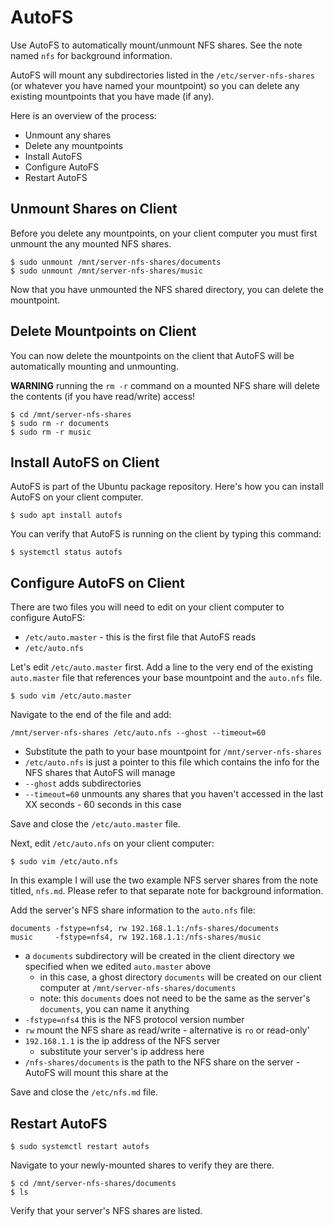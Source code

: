# AutoFS

Use AutoFS to automatically mount/unmount NFS shares. See the note named `nfs` for background information.

AutoFS will mount any subdirectories listed in the `/etc/server-nfs-shares` (or whatever you have named your mountpoint) so you can delete any existing mountpoints that you have made (if any).

Here is an overview of the process:

* Unmount any shares
* Delete any mountpoints
* Install AutoFS
* Configure AutoFS
* Restart AutoFS

## Unmount Shares on Client

Before you delete any mountpoints, on your client computer you must first unmount the any mounted NFS shares.

    $ sudo unmount /mnt/server-nfs-shares/documents
    $ sudo unmount /mnt/server-nfs-shares/music

Now that you have unmounted the NFS shared directory, you can delete the mountpoint.

## Delete Mountpoints on Client

You can now delete the mountpoints on the client that AutoFS will be automatically mounting and unmounting.

**WARNING** running the `rm -r` command on a mounted NFS share will delete the contents (if you have read/write) access!

    $ cd /mnt/server-nfs-shares
    $ sudo rm -r documents
    $ sudo rm -r music
    
## Install AutoFS on Client

AutoFS is part of the Ubuntu package repository. Here's how you can install AutoFS on your client computer.

    $ sudo apt install autofs
    
You can verify that AutoFS is running on the client by typing this command:

    $ systemctl status autofs
    
## Configure AutoFS on Client

There are two files you will need to edit on your client computer to configure AutoFS:

* `/etc/auto.master` - this is the first file that AutoFS reads 
* `/etc/auto.nfs` 

Let's edit `/etc/auto.master` first. Add a line to the very end of the existing `auto.master` file that references your base mountpoint and the `auto.nfs` file.

    $ sudo vim /etc/auto.master
    
Navigate to the end of the file and add:

    /mnt/server-nfs-shares /etc/auto.nfs --ghost --timeout=60
    
* Substitute the path to your base mountpoint for `/mnt/server-nfs-shares`
* `/etc/auto.nfs` is just a pointer to this file which contains the info for the NFS shares that AutoFS will manage
* `--ghost` adds subdirectories
* `--timeout=60` unmounts any shares that you haven't accessed in the last XX seconds - 60 seconds in this case

Save and close the `/etc/auto.master` file.

Next, edit `/etc/auto.nfs` on your client computer:

    $ sudo vim /etc/auto.nfs
    
In this example I will use the two example NFS server shares from the note titled, `nfs.md`. Please refer to that separate note for background information.

Add the server's NFS share information to the `auto.nfs` file:

    documents -fstype=nfs4, rw 192.168.1.1:/nfs-shares/documents
    music     -fstype=nfs4, rw 192.168.1.1:/nfs-shares/music
    
* a `documents` subdirectory will be created in the client directory we specified when we edited `auto.master` above
    * in this case, a ghost directory `documents` will be created on our client computer at `/mnt/server-nfs-shares/documents`
    * note: this `documents` does not need to be the same as the server's `documents`, you can name it anything
* `-fstype=nfs4` this is the NFS protocol version number
* `rw` mount the NFS share as read/write - alternative is `ro` or read-only'
* `192.168.1.1` is the ip address of the NFS server
    * substitute your server's ip address here
* `/nfs-shares/documents` is the path to the NFS share on the server - AutoFS will mount this share at the 

Save and close the `/etc/nfs.md` file.

## Restart AutoFS

    $ sudo systemctl restart autofs
    
Navigate to your newly-mounted shares to verify they are there.

    $ cd /mnt/server-nfs-shares/documents
    $ ls
   
Verify that your server's NFS shares are listed.
